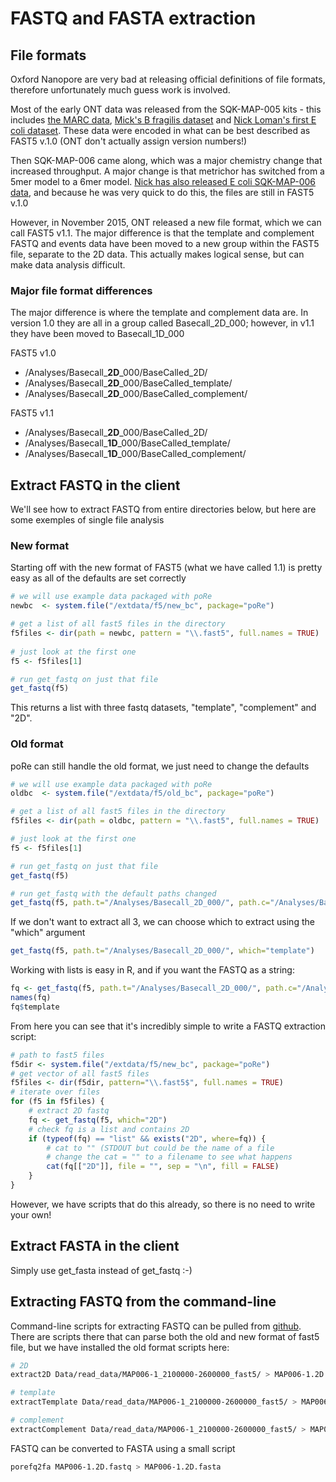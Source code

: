 # FASTQ and FASTA extraction

## File formats

Oxford Nanopore are very bad at releasing official definitions of file formats, therefore unfortunately much guess work is involved.

Most of the early ONT data was released from the SQK-MAP-005 kits - this includes 
[the MARC data](http://f1000research.com/articles/4-1075/v1), [Mick's B fragilis dataset](http://gigadb.org/dataset/100177) and [Nick Loman's first E coli dataset](http://gigadb.org/dataset/100102).  These data were encoded in what can be best described as FAST5 v.1.0 (ONT don't actually assign version numbers!)

Then SQK-MAP-006 came along, which was a major chemistry change that increased throughput.  A major change is that metrichor has switched from a 5mer model to a 6mer model.   [Nick has also released E coli SQK-MAP-006 data](http://lab.loman.net/2015/09/24/first-sqk-map-006-experiment/), and because he was very quick to do this, the files are still in FAST5 v.1.0

However, in November 2015, ONT released a new file format, which we can call FAST5 v1.1.  The major difference is that the template and complement FASTQ and events data have been moved to a new group within the FAST5 file, separate to the 2D data.  This actually makes logical sense, but can make data analysis difficult.

### Major file format differences

The major difference is where the template and complement data are.  In version 1.0 they are all in a group called Basecall_2D_000; however, in v1.1 they have been moved to Basecall_1D_000

FAST5 v1.0
* /Analyses/Basecall_**2D**_000/BaseCalled_2D/
* /Analyses/Basecall_**2D**_000/BaseCalled_template/
* /Analyses/Basecall_**2D**_000/BaseCalled_complement/

FAST5 v1.1
* /Analyses/Basecall_**2D**_000/BaseCalled_2D/
* /Analyses/Basecall_**1D**_000/BaseCalled_template/
* /Analyses/Basecall_**1D**_000/BaseCalled_complement/

## Extract FASTQ in the client

We'll see how to extract FASTQ from entire directories below, but here are some exemples of single file analysis

### New format

Starting off with the new format of FAST5 (what we have called 1.1) is pretty easy as all of the defaults are set correctly

```R
# we will use example data packaged with poRe
newbc  <- system.file("/extdata/f5/new_bc", package="poRe")

# get a list of all fast5 files in the directory
f5files <- dir(path = newbc, pattern = "\\.fast5", full.names = TRUE)
 
# just look at the first one
f5 <- f5files[1]

# run get_fastq on just that file
get_fastq(f5)
```

This returns a list with three fastq datasets, "template", "complement" and "2D".  

### Old format

poRe can still handle the old format, we just need to change the defaults

```R
# we will use example data packaged with poRe
oldbc  <- system.file("/extdata/f5/old_bc", package="poRe")

# get a list of all fast5 files in the directory
f5files <- dir(path = oldbc, pattern = "\\.fast5", full.names = TRUE)

# just look at the first one
f5 <- f5files[1]

# run get_fastq on just that file
get_fastq(f5)

# run get_fastq with the default paths changed
get_fastq(f5, path.t="/Analyses/Basecall_2D_000/", path.c="/Analyses/Basecall_2D_000/")
```

If we don't want to extract all 3, we can choose which to extract using the "which" argument

```R
get_fastq(f5, path.t="/Analyses/Basecall_2D_000/", which="template")
```

Working with lists is easy in R, and if you want the FASTQ as a string:

```R
fq <- get_fastq(f5, path.t="/Analyses/Basecall_2D_000/", path.c="/Analyses/Basecall_2D_000/", which="all")
names(fq)
fq$template
```

From here you can see that it's incredibly simple to write a FASTQ extraction script:

```R
# path to fast5 files
f5dir <- system.file("/extdata/f5/new_bc", package="poRe")
# get vector of all fast5 files
f5files <- dir(f5dir, pattern="\\.fast5$", full.names = TRUE)
# iterate over files
for (f5 in f5files) {
    # extract 2D fastq
    fq <- get_fastq(f5, which="2D")
    # check fq is a list and contains 2D
    if (typeof(fq) == "list" && exists("2D", where=fq)) {
        # cat to "" (STDOUT but could be the name of a file
        # change the cat = "" to a filename to see what happens
        cat(fq[["2D"]], file = "", sep = "\n", fill = FALSE)
    }
}
```

However, we have scripts that do this already, so there is no need to write your own!

## Extract FASTA in the client

Simply use get_fasta instead of get_fastq :-)

## Extracting FASTQ from the command-line


Command-line scripts for extracting FASTQ can be pulled from [github](https://github.com/mw55309/poRe_scripts).  There are scripts there that can parse both the old and new format of fast5 file, but we have installed the old format scripts here:

```sh
# 2D
extract2D Data/read_data/MAP006-1_2100000-2600000_fast5/ > MAP006-1.2D.fastq

# template
extractTemplate Data/read_data/MAP006-1_2100000-2600000_fast5/ > MAP006-1.template.fastq

# complement
extractComplement Data/read_data/MAP006-1_2100000-2600000_fast5/ > MAP006-1.complement.fastq
```

FASTQ can be converted to FASTA using a small script

```sh
porefq2fa MAP006-1.2D.fastq > MAP006-1.2D.fasta
```
